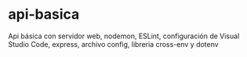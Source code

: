 # api-basica
Api básica con servidor web, nodemon, ESLint, configuración de Visual Studio Code, express, archivo config, libreria cross-env y dotenv
